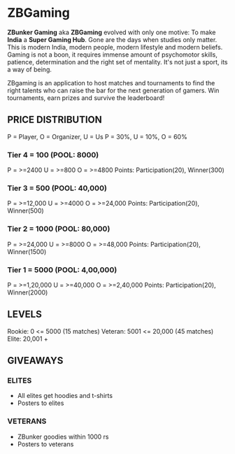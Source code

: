 # ZBGaming

**ZBunker Gaming** aka **ZBGaming** evolved with only one motive: To make **India** a **Super Gaming Hub**. Gone are the days when studies only matter. This is modern India, modern people, modern lifestyle and modern beliefs. Gaming is not a boon, it requires immense amount of psychomotor skills, patience, determination and the right set of mentality. It's not just a sport, its a way of being.

ZBgaming is an application to host matches and tournaments to find the right talents who can raise the bar for the next generation of gamers. Win tournaments, earn prizes and survive the leaderboard!

## PRICE DISTRIBUTION

P = Player, O = Organizer, U = Us
P = 30%, U = 10%, O = 60%

### Tier 4 = 100 (POOL: 8000)
P = >=2400
U = >=800
O = >=4800
Points: Participation(20), Winner(300)

### Tier 3 = 500 (POOL: 40,000)
P = >=12,000
U = >=4000
O = >=24,000
Points: Participation(20), Winner(500)

### Tier 2 = 1000 (POOL: 80,000)
P = >=24,000
U = >=8000
O = >=48,000
Points: Participation(20), Winner(1500)

### Tier 1 = 5000 (POOL: 4,00,000)
P = >=1,20,000
U = >=40,000
O = >=2,40,000
Points: Participation(20), Winner(2000)

## LEVELS
Rookie: 0 <= 5000 (15 matches)
Veteran: 5001 <= 20,000 (45 matches)
Elite:  20,001 +

## GIVEAWAYS

### ELITES
- All elites get hoodies and t-shirts
- Posters to elites

### VETERANS
- ZBunker goodies within 1000 rs
- Posters to veterans
